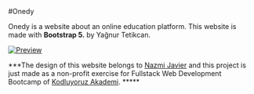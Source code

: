 #Onedy 

 Onedy is a website about an online education platform.
This website is made with **Bootstrap 5.** by Yağnur Tetikcan.

[![Preview](Preview "Preview")](onedy/onedy.png "Preview")



***The design of this website belongs to [Nazmi Javier](https://dribbble.com/nazmijavier "Nazmi Javier") and this project is just made as a non-profit exercise for Fullstack Web Development Bootcamp of [Kodluyoruz Akademi](https://www.kodluyoruz.org/ "Kodluyoruz Akademi"). *****

